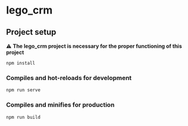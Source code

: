 # lego_crm

## Project setup

:warning: **The lego_crm project is necessary for the proper functioning of this project**

```
npm install
```

### Compiles and hot-reloads for development
```
npm run serve
```

### Compiles and minifies for production
```
npm run build
```

